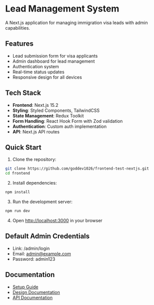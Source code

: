 # Lead Management System

A Next.js application for managing immigration visa leads with admin capabilities.

## Features

- Lead submission form for visa applicants
- Admin dashboard for lead management
- Authentication system
- Real-time status updates
- Responsive design for all devices

## Tech Stack

- **Frontend**: Next.js 15.2
- **Styling**: Styled Components, TailwindCSS
- **State Management**: Redux Toolkit
- **Form Handling**: React Hook Form with Zod validation
- **Authentication**: Custom auth implementation
- **API**: Next.js API routes

## Quick Start

1. Clone the repository:

```bash
git clone https://github.com/goddev1026/frontend-test-nextjs.git
cd frontend
```

2. Install dependencies:

```bash
npm install
```

3. Run the development server:

```bash
npm run dev
```

4. Open [http://localhost:3000](http://localhost:3000) in your browser

## Default Admin Credentials

- Link: /admin/login
- Email: admin@example.com
- Password: admin123

## Documentation

- [Setup Guide](docs/SETUP.md)
- [Design Documentation](docs/DESIGN.md)
- [API Documentation](docs/API.md)

